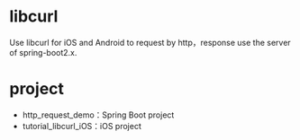 # libcurl
Use libcurl for iOS and Android to request by http，response use the server of spring-boot2.x.

# project
* http_request_demo：Spring Boot project
* tutorial_libcurl_iOS：iOS project
